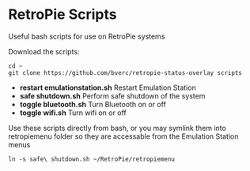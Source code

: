 # RetroPie Scripts

Useful bash scripts for use on RetroPie systems

Download the scripts:

    cd ~
    git clone https://github.com/bverc/retropie-status-overlay scripts

- **restart emulationstation.sh** Restart Emulation Station
- **safe shutdown.sh** Perform safe shutdown of the system
- **toggle bluetooth.sh** Turn Bluetooth on or off
- **toggle wifi.sh** Turn wifi on or off

Use these scripts directly from bash, or you may symlink them into retropiemenu folder so they are accessable from the Emulation Station menus

    ln -s safe\ shutdown.sh ~/RetroPie/retropiemenu
